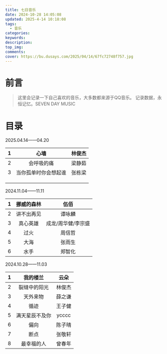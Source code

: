 ```yaml
---
title: 七日音乐
date: 2024-10-28 14:05:08
updated: 2025-4-14 10:18:08
tags:
  - 音乐
categories:
keywords:
description:
top_img:
comments:
cover: https://bu.dusays.com/2025/04/14/67fc72748f757.jpg
---
```


# 前言

> 这里会记录一下自己喜欢的音乐，大多数都来源于QQ音乐。
> 记录数据，永恒记忆。SEVEN DAY MUSIC

# 目录

2025.04.14——04.20

|  1   |         心墙         | 林俊杰 |
| :--: | :------------------: | :----: |
|  2   |      会呼吸的痛      | 梁静茹 |
|  3   | 当你孤单时你会想起谁 | 张栋梁 |
|      |                      |        |
|      |                      |        |
|      |                      |        |

2024.11.04——11.11

|  1   | 挪威的森林 |        伍佰        |
| :--: | :--------: | :----------------: |
|  2   | 讲不出再见 |       谭咏麟       |
|  3   |  真心英雄  | 成龙/周华健/李宗盛 |
|  4   |    过火    |       周信哲       |
|  5   |    大海    |       张雨生       |
|  6   |    水手    |       郑智化       |

2024.10.28——11.03

|  1   |    我的楼兰    |  云朵  |
| :--: | :------------: | :----: |
|  2   |  裂缝中的阳光  | 林俊杰 |
|  3   |    天外来物    | 薛之谦 |
|  4   |      循迹      | 王子健 |
|  5   | 满天星辰不及你 | ycccc  |
|  6   |      偏向      | 陈子晴 |
|  7   |      断点      | 张敬轩 |
|  8   |   最幸福的人   | 曾春年 |
